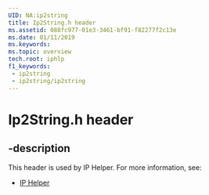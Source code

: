 ```yaml
---
UID: NA:ip2string
title: Ip2String.h header
ms.assetid: 088fc977-01e3-3461-bf91-f82277f2c13e
ms.date: 01/11/2019
ms.keywords: 
ms.topic: overview
tech.root: iphlp
f1_keywords:
 - ip2string
 - ip2string/ip2string
---
```


# Ip2String.h header


## -description

This header is used by IP Helper. For more information, see:

- [IP Helper](../_iphlp/index.md)

